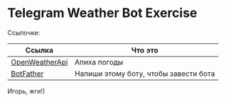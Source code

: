 # Telegram Weather Bot Exercise

Ссылочки:

Ссылка | Что это
---|---
[OpenWeatherApi](https://openweathermap.org/api) | Апиха погоды
[BotFather](https://t.me/botfather) | Напиши этому боту, чтобы завести бота

Игорь, жги!)
